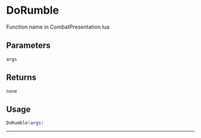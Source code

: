 # DoRumble
Function name in CombatPresentation.lua
## Parameters
`args`
## Returns
`none`
## Usage
```lua
DoRumble(args)
```
---

